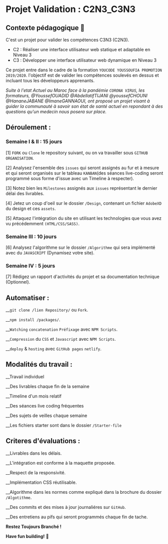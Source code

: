 # Projet Validation :  C2N3_C3N3


## Contexte pédagogique  👋

C'est un projet pour valider les compétences C3N3 (C2N3). 

-  C2 : Réaliser une interface utilisateur web statique et adaptable en Niveau 3 
-  C3 : Développer une interface utilisateur web dynamique en Niveau 3 

Ce projet entre dans le cadre de la formation `YOUCODE YOUSSOUFIA PROMOTION 2019/2020`. l'objectif est de valider les compétences soulevés en dessus et incluant tous les développeurs apprenants. 

*Suite à l'etat Actuel au Maroc face à la pandémie `CORONA VIRUS`, les formateurs, @YoussefOUADID @AbdellatifTIJANI @youssefCHOUNI @HananeJABANE @ImaneGANNAOUI, ont proposé un projet visant à guider la communauté à savoir son état de santé actuel en repondant à des questions qu'un medecin nous posera sur place.*


## Déroulement : 

### Semaine I & II : 15 jours

[1] `FORK` ou `Clone` le repository suivant, ou on va travailler sous `GITHUB ORGANISATION`.

[2] Analysez l'ensemble des `issues` qui seront assignés au fur et à mesure et qui seront organisés sur le tableau `KANBAN`(des séances
    live-coding seront programmé sous forme d'issue avec un Timeline à respecter).

[3] Notez bien les `Milestones` assignés aux `issues` représentant le dernier délai des livrables.  

[4] Jetez un coup d'oeil sur le dossier `/Design`, contenant un fichier `AdobeXD` du design et ces `assets`. 

[5] Attaquez l'intégration du site en utilisant les technologies que vous avez vu précédemment `(HTML/CSS/SASS)`.

### Semaine III : 10 jours 

[6] Analysez l'algorithme sur le dossier `/Algorithme` qui sera implémenté avec du  `JAVASCRIPT` (Dynamisez votre site).

### Semaine IV : 5 jours 

[7] Rédigez un rapport d'activités du projet et sa documentation technique (Optionnel). 

## Automatiser : 

__`git clone /lien Repository/` ou `Fork`.

__`npm install /packages/`.

__`Watching` `concatenation` `Préfixage`  avec `NPM Scripts`. 

__`Compression` du `CSS` et `Javascript` avec `NPM Scripts`.

__`deploy` & `hosting` avec `GitHub pages` `netlify`. 


## Modalités du travail :

__Travail individuel 

__Des livrables chaque fin de la semaine 

__Timeline d'un mois relatif 

__Des séances live coding fréquentes

__Des sujets de veilles chaque semaine

__Les fichiers starter sont dans le dossier `/Starter-file`


## Criteres d'évaluations  :

__Livrables dans les délais.

__L'intégration est conforme à la maquette proposée.

__Respect de la responsivité.

__Implémentation CSS réutilisable. 

__Algorithme dans les normes comme expliqué dans la brochure du dossier `/Algotithme`.

__Des commits et des mises à jour journaliéres sur `GitHub`.

__Des entretiens au pifs qui seront programmés chaque fin de tache.


**Restez Toujours Branché !**

**Have fun building!** 🚀
